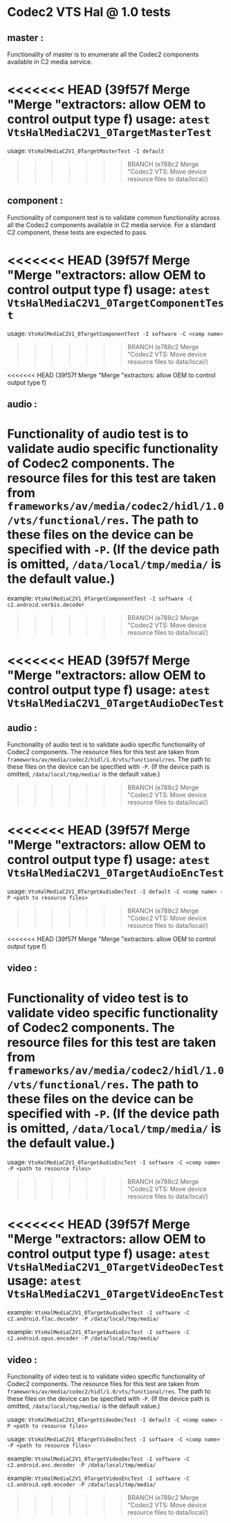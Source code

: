 # Codec2 VTS Hal @ 1.0 tests #

## master :
Functionality of master is to enumerate all the Codec2 components available in C2 media service.

<<<<<<< HEAD   (39f57f Merge "Merge "extractors: allow OEM to control output type f)
usage: `atest VtsHalMediaC2V1_0TargetMasterTest`
=======
usage: `VtsHalMediaC2V1_0TargetMasterTest -I default`
>>>>>>> BRANCH (e788c2 Merge "Codec2 VTS: Move device resource files to data/local/)

## component :
Functionality of component test is to validate common functionality across all the Codec2 components available in C2 media service. For a standard C2 component, these tests are expected to pass.

<<<<<<< HEAD   (39f57f Merge "Merge "extractors: allow OEM to control output type f)
usage: `atest VtsHalMediaC2V1_0TargetComponentTest`
=======
usage: `VtsHalMediaC2V1_0TargetComponentTest -I software -C <comp name>`
>>>>>>> BRANCH (e788c2 Merge "Codec2 VTS: Move device resource files to data/local/)

<<<<<<< HEAD   (39f57f Merge "Merge "extractors: allow OEM to control output type f)
## audio :
Functionality of audio test is to validate audio specific functionality of Codec2 components. The resource files for this test are taken from `frameworks/av/media/codec2/hidl/1.0/vts/functional/res`. The path to these files on the device can be specified with `-P`. (If the device path is omitted, `/data/local/tmp/media/` is the default value.)
=======
example: `VtsHalMediaC2V1_0TargetComponentTest -I software -C c2.android.vorbis.decoder`
>>>>>>> BRANCH (e788c2 Merge "Codec2 VTS: Move device resource files to data/local/)

<<<<<<< HEAD   (39f57f Merge "Merge "extractors: allow OEM to control output type f)
usage: `atest VtsHalMediaC2V1_0TargetAudioDecTest`
=======
## audio :
Functionality of audio test is to validate audio specific functionality of Codec2 components. The resource files for this test are taken from `frameworks/av/media/codec2/hidl/1.0/vts/functional/res`. The path to these files on the device can be specified with `-P`. (If the device path is omitted, `/data/local/tmp/media/` is the default value.)
>>>>>>> BRANCH (e788c2 Merge "Codec2 VTS: Move device resource files to data/local/)

<<<<<<< HEAD   (39f57f Merge "Merge "extractors: allow OEM to control output type f)
usage: `atest VtsHalMediaC2V1_0TargetAudioEncTest`
=======
usage: `VtsHalMediaC2V1_0TargetAudioDecTest -I default -C <comp name> -P <path to resource files>`
>>>>>>> BRANCH (e788c2 Merge "Codec2 VTS: Move device resource files to data/local/)

<<<<<<< HEAD   (39f57f Merge "Merge "extractors: allow OEM to control output type f)
## video :
Functionality of video test is to validate video specific functionality of Codec2 components. The resource files for this test are taken from `frameworks/av/media/codec2/hidl/1.0/vts/functional/res`. The path to these files on the device can be specified with `-P`. (If the device path is omitted, `/data/local/tmp/media/` is the default value.)
=======
usage: `VtsHalMediaC2V1_0TargetAudioEncTest -I software -C <comp name> -P <path to resource files>`
>>>>>>> BRANCH (e788c2 Merge "Codec2 VTS: Move device resource files to data/local/)

<<<<<<< HEAD   (39f57f Merge "Merge "extractors: allow OEM to control output type f)
usage: `atest VtsHalMediaC2V1_0TargetVideoDecTest`
usage: `atest VtsHalMediaC2V1_0TargetVideoEncTest`
=======
example: `VtsHalMediaC2V1_0TargetAudioDecTest -I software -C c2.android.flac.decoder -P /data/local/tmp/media/`

example: `VtsHalMediaC2V1_0TargetAudioEncTest -I software -C c2.android.opus.encoder -P /data/local/tmp/media/`

## video :
Functionality of video test is to validate video specific functionality of Codec2 components. The resource files for this test are taken from `frameworks/av/media/codec2/hidl/1.0/vts/functional/res`. The path to these files on the device can be specified with `-P`. (If the device path is omitted, `/data/local/tmp/media/` is the default value.)

usage: `VtsHalMediaC2V1_0TargetVideoDecTest -I default -C <comp name> -P <path to resource files>`

usage: `VtsHalMediaC2V1_0TargetVideoEncTest -I software -C <comp name> -P <path to resource files>`

example: `VtsHalMediaC2V1_0TargetVideoDecTest -I software -C c2.android.avc.decoder -P /data/local/tmp/media/`

example: `VtsHalMediaC2V1_0TargetVideoEncTest -I software -C c2.android.vp9.encoder -P /data/local/tmp/media/`

>>>>>>> BRANCH (e788c2 Merge "Codec2 VTS: Move device resource files to data/local/)
